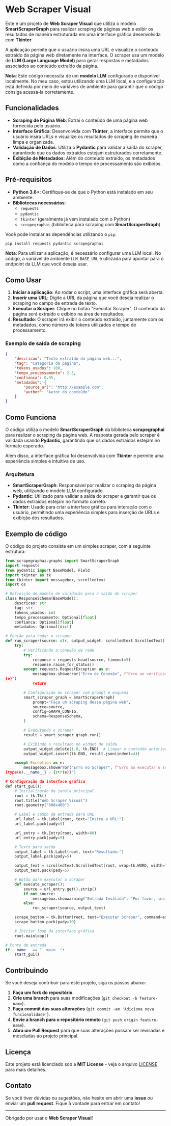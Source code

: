 
# Web Scraper Visual

Este é um projeto de **Web Scraper Visual** que utiliza o modelo **SmartScraperGraph** para realizar scraping de páginas web e exibir os resultados de maneira estruturada em uma interface gráfica desenvolvida com **Tkinter**.

A aplicação permite que o usuário insira uma URL e visualize o conteúdo extraído da página web diretamente na interface. O scraper usa um modelo de **LLM (Large Language Model)** para gerar respostas e metadados associados ao conteúdo extraído da página.

**Nota**: Este código necessita de um **modelo LLM** configurado e disponível localmente. No meu caso, estou utilizando uma LLM local, e a configuração está definida por meio de variáveis de ambiente para garantir que o código consiga acessá-la corretamente.

## Funcionalidades

- **Scraping de Página Web**: Extrai o conteúdo de uma página web fornecida pelo usuário.
- **Interface Gráfica**: Desenvolvida com **Tkinter**, a interface permite que o usuário insira URLs e visualize os resultados de scraping de maneira limpa e organizada.
- **Validação de Dados**: Utiliza o **Pydantic** para validar a saída do scraper, garantindo que os dados extraídos estejam estruturados corretamente.
- **Exibição de Metadados**: Além do conteúdo extraído, os metadados como a confiança do modelo e tempo de processamento são exibidos.

## Pré-requisitos

- **Python 3.6+**: Certifique-se de que o Python está instalado em seu ambiente.
- **Bibliotecas necessárias**:
    - `requests`
    - `pydantic`
    - `tkinter` (geralmente já vem instalado com o Python)
    - `scrapegraphai` (biblioteca para scraping com **SmartScraperGraph**)

Você pode instalar as dependências utilizando o `pip`:

```bash
pip install requests pydantic scrapegraphai
```

**Nota**: Para utilizar a aplicação, é necessário configurar uma LLM local. No código, a variável de ambiente `LLM_BASE_URL` é utilizada para apontar para o endpoint da LLM que você deseja usar.

## Como Usar

1. **Iniciar a aplicação**: Ao rodar o script, uma interface gráfica será aberta.
2. **Inserir uma URL**: Digite a URL da página que você deseja realizar o scraping no campo de entrada de texto.
3. **Executar o Scraper**: Clique no botão "Executar Scraper". O conteúdo da página será extraído e exibido na área de resultados.
4. **Resultado**: O scraper irá exibir o conteúdo extraído, juntamente com os metadados, como número de tokens utilizados e tempo de processamento.

### Exemplo de saída de scraping

```json
{
    "descricao": "Texto extraído da página web...",
    "tag": "Categoria da página",
    "tokens_usados": 100,
    "tempo_processamento": 2.3,
    "confianca": 0.95,
    "metadados": {
        "source_url": "http://example.com",
        "author": "Autor do conteúdo"
    }
}
```

## Como Funciona

O código utiliza o modelo **SmartScraperGraph** da biblioteca **scrapegraphai** para realizar o scraping da página web. A resposta gerada pelo scraper é validada usando **Pydantic**, garantindo que os dados extraídos estejam no formato esperado.

Além disso, a interface gráfica foi desenvolvida com **Tkinter** e permite uma experiência simples e intuitiva de uso.

### Arquitetura

- **SmartScraperGraph**: Responsável por realizar o scraping da página web, utilizando o modelo LLM configurado.
- **Pydantic**: Utilizado para validar a saída do scraper e garantir que os dados extraídos estejam no formato correto.
- **Tkinter**: Usado para criar a interface gráfica para interação com o usuário, permitindo uma experiência simples para inserção de URLs e exibição dos resultados.

## Exemplo de código

O código do projeto consiste em um simples scraper, com a seguinte estrutura:

```python
from scrapegraphai.graphs import SmartScraperGraph
import requests
from pydantic import BaseModel, Field
import tkinter as tk
from tkinter import messagebox, scrolledtext
import os

# Definição do modelo de validação para a saída do scraper
class ResponseSchema(BaseModel):
    descricao: str
    tag: str
    tokens_usados: int
    tempo_processamento: Optional[float]
    confianca: Optional[float]
    metadados: Optional[dict]

# Função para rodar o scraper
def run_scraper(source: str, output_widget: scrolledtext.ScrolledText):
    try:
        # Verificando a conexão de rede
        try:
            response = requests.head(source, timeout=5)
            response.raise_for_status()
        except requests.RequestException as e:
            messagebox.showerror("Erro de Conexão", f"Erro ao verificar a conexão de rede:
{e}")
            return

        # Configuração do scraper com prompt e esquema
        smart_scraper_graph = SmartScraperGraph(
            prompt="Faça um scraping dessa página web",
            source=source,
            config=GRAPH_CONFIG,
            schema=ResponseSchema,
        )

        # Executando o scraper
        result = smart_scraper_graph.run()

        # Exibindo o resultado no widget de saída
        output_widget.delete(1.0, tk.END)  # Limpar o conteúdo anterior
        output_widget.insert(tk.END, result.json(indent=4))

    except Exception as e:
        messagebox.showerror("Erro no Scraper", f"Erro ao executar o scraper:
{type(e).__name__} - {str(e)}")

# Configuração da interface gráfica
def start_gui():
    # Inicialização da janela principal
    root = tk.Tk()
    root.title("Web Scraper Visual")
    root.geometry("600x400")

    # Label e campo de entrada para URL
    url_label = tk.Label(root, text="Insira a URL:")
    url_label.pack(pady=5)

    url_entry = tk.Entry(root, width=80)
    url_entry.pack(pady=5)

    # Texto para saída
    output_label = tk.Label(root, text="Resultado:")
    output_label.pack(pady=5)

    output_text = scrolledtext.ScrolledText(root, wrap=tk.WORD, width=70, height=15)
    output_text.pack(pady=5)

    # Botão para executar o scraper
    def execute_scraper():
        source = url_entry.get().strip()
        if not source:
            messagebox.showwarning("Entrada Inválida", "Por favor, insira uma URL válida.")
        else:
            run_scraper(source, output_text)

    scrape_button = tk.Button(root, text="Executar Scraper", command=execute_scraper)
    scrape_button.pack(pady=10)

    # Iniciar loop da interface gráfica
    root.mainloop()

# Ponto de entrada
if __name__ == "__main__":
    start_gui()
```

## Contribuindo

Se você deseja contribuir para este projeto, siga os passos abaixo:

1. **Faça um fork do repositório**.
2. **Crie uma branch** para suas modificações (`git checkout -b feature-name`).
3. **Faça commit das suas alterações** (`git commit -am 'Adiciona nova funcionalidade'`).
4. **Envie a branch para o repositório remoto** (`git push origin feature-name`).
5. **Abra um Pull Request** para que suas alterações possam ser revisadas e mescladas ao projeto principal.

## Licença

Este projeto está licenciado sob a **MIT License** - veja o arquivo [LICENSE](LICENSE) para mais detalhes.

## Contato

Se você tiver dúvidas ou sugestões, não hesite em abrir uma **issue** ou enviar um **pull request**. Fique à vontade para entrar em contato!

---

Obrigado por usar o **Web Scraper Visual**!